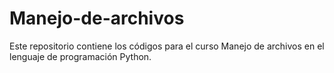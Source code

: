 # Manejo-de-archivos
Este repositorio contiene los códigos para el curso Manejo de archivos en el lenguaje de programación Python. 


